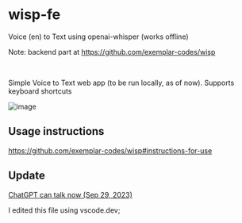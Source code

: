 # wisp-fe
Voice (en) to Text using openai-whisper (works offline)

Note: backend part at https://github.com/exemplar-codes/wisp

&nbsp;

Simple Voice to Text web app (to be run locally, as of now).
Supports keyboard shortcuts

![image](https://user-images.githubusercontent.com/48156230/230638732-2ba46d7f-fa0a-489a-9a53-e4325112cb92.png)

## Usage instructions
https://github.com/exemplar-codes/wisp#instructions-for-use

## Update
[ChatGPT can talk now (Sep 29, 2023)](
https://youtube.com/shorts/Zz_J4fxfjXs?si=ioXitGwPD56O3c5A)

I edited this file using vscode.dev;